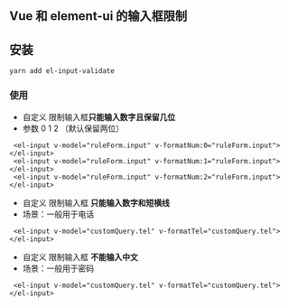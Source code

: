 ## Vue 和 element-ui 的输入框限制

## 安装

```
yarn add el-input-validate
```

### 使用

- 自定义 限制输入框**只能输入数字且保留几位**
- 参数 0 1 2 （默认保留两位）

```
 <el-input v-model="ruleForm.input" v-formatNum:0="ruleForm.input"></el-input>
 <el-input v-model="ruleForm.input" v-formatNum:1="ruleForm.input"></el-input>
 <el-input v-model="ruleForm.input" v-formatNum:2="ruleForm.input"></el-input>
```

- 自定义 限制输入框 **只能输入数字和短横线**
- 场景：一般用于电话

```
 <el-input v-model="customQuery.tel" v-formatTel="customQuery.tel"></el-input>
```

- 自定义 限制输入框 **不能输入中文**
- 场景：一般用于密码

```
 <el-input v-model="customQuery.tel" v-formatTel="customQuery.tel"></el-input>
```
